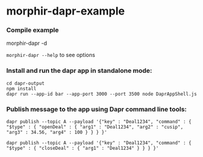 # morphir-dapr-example


### Compile example

morphir-dapr -d

`morphir-dapr --help` to see options
 
### Install and run the dapr app in standalone mode:
```
cd dapr-output
npm install
dapr run --app-id bar --app-port 3000 --port 3500 node DaprAppShell.js
```

### Publish message to the app using Dapr command line tools:
```
dapr publish --topic A --payload '{"key" : "Deal1234", "command" : { "$type" : { "openDeal" : { "arg1" : "Deal1234", "arg2" : "cusip", "arg3" : 34.56, "arg4" : 100 } } } }'

dapr publish --topic A --payload '{"key" : "Deal1234", "command" : { "$type" : { "closeDeal" : { "arg1" : "Deal1234" } } } }'
```